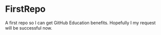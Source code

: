 # FirstRepo
A first repo so I can get GitHub Education benefits.
Hopefully I my request will be successful now.
